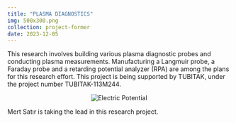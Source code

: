 ```yaml
---
title: "PLASMA DIAGNOSTICS"
img: 500x300.png
collection: project-former
date: 2023-12-05
---
```


This research involves building various plasma diagnostic probes and conducting plasma measurements. Manufacturing a Langmuir probe, a Faraday probe and a retarding potential analyzer (RPA) are among the plans for this research effort. This project is being supported by TUBITAK, under the project number TUBITAK-113M244.

<center>
<img src="/images/projects-former/cusped-field-cathode.png" alt="Electric Potential" style="width=95.0%;"/>
</center>

Mert Satır is taking the lead in this research project.